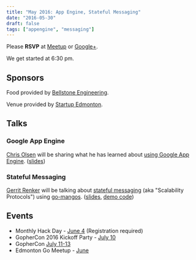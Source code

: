 ```yaml
---
title: "May 2016: App Engine, Stateful Messaging"
date: "2016-05-30"
draft: false
tags: ["appengine", "messaging"]
---
```

Please **RSVP** at [Meetup](https://www.meetup.com/startupedmonton/events/227020733/) or [Google+](https://plus.google.com/events/cgl9ql88dcn4d56jgp1jr6flqos?authkey=CI3SxKqRtsjJSw).

We get started at 6:30 pm.

## Sponsors

Food provided by [Bellstone Engineering](https://bellstone.ca/).

Venue provided by [Startup Edmonton](https://www.startupedmonton.com/).

## Talks

### Google App Engine

[Chris Olsen](https://github.com/chrisolsen) will be sharing what he has learned about [using Google App Engine](https://cloud.google.com/appengine/). ([slides](https://github.com/edmontongo/presentations/2016-05/appengine/appengine.slide))

### Stateful Messaging

[Gerrit Renker](https://github.com/grrtrr) will be talking about [stateful messaging](http://nanomsg.org/) (aka "Scalability Protocols") using [go-mangos](https://github.com/go-mangos/mangos). ([slides](https://github.com/edmontongo/presentations/2016-05/Stateful-Messaging-in-Go/slides/sp.slide), [demo code](https://github.com/edmontongo/presentations/tree/main/2016-05/Stateful-Messaging-in-Go/demo))

## Events

- Monthly Hack Day - [June 4](https://www.meetup.com/startupedmonton/events/231029062/) (Registration required)
- GopherCon 2016 Kickoff Party - [July 10](https://www.meetup.com/Denver-Go-Language-User-Group/events/229341754/)
- GopherCon [July 11-13](https://www.gophercon.com/)
- Edmonton Go Meetup - [June](/meetup/2016-06/)
